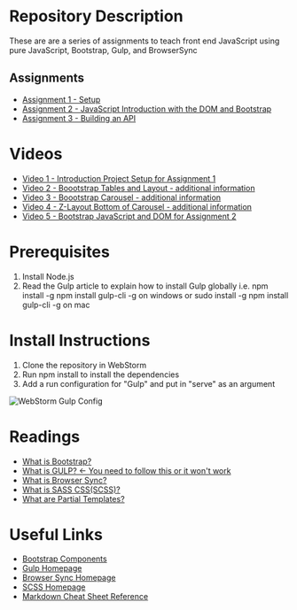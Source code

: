 # Repository Description
These are are a series of assignments to teach front end JavaScript using pure JavaScript, Bootstrap, Gulp, and BrowserSync
## Assignments
* [Assignment 1 - Setup](BootStrapBrowserSyncGulp-Homework.pdf)
* [Assignment 2 - JavaScript Introduction with the DOM and Bootstrap](BootstrapJavaScriptDOMIntro.pdf)
* [Assignment 3 - Building an API]()


#  Videos
* [Video 1 - Introduction Project Setup for Assignment 1](https://youtu.be/rusniDSzXGs)
* [Video 2 - Boootstrap Tables and Layout - additional information](https://youtu.be/5vVfAyUgjg0)
* [Video 3 - Boootstrap Carousel - additional information](https://youtu.be/uoNYzWw5_Js)
* [Video 4 - Z-Layout Bottom of Carousel - additional information](https://youtu.be/hOZb45fZYyE)
* [Video 5 - Bootstrap JavaScript and DOM for Assignment 2](https://youtu.be/5zxsI5l84-8)


# Prerequisites
1. Install Node.js
2. Read the Gulp article to explain how to install Gulp globally i.e. npm install -g npm install gulp-cli -g on windows or sudo install -g npm install gulp-cli -g on mac

# Install Instructions
1.  Clone the repository in WebStorm
2.  Run npm install to install the dependencies
3.  Add a run configuration for "Gulp" and put in "serve" as an argument

![WebStorm Gulp Config](screenshots/gulp.png)

# Readings
* [What is Bootstrap?](https://www.tutorialrepublic.com/twitter-bootstrap-tutorial/)
* [What is GULP? <- You need to follow this or it won't work](https://www.sitepoint.com/introduction-gulp-js/)
* [What is Browser Sync?](https://torquemag.io/2017/06/automate-workflow-browsersync/)
* [What is SASS CSS(SCSS)?](https://sass-lang.com/guide)
* [What are Partial Templates?](https://github.com/xkxd/gulp-html-partial)

# Useful Links
* [Bootstrap Components](https://getbootstrap.com/2.3.2/components.html)
* [Gulp Homepage](https://gulpjs.com)
* [Browser Sync Homepage](https://browsersync.io)
* [SCSS Homepage](https://sass-lang.com/guide)
* [Markdown Cheat Sheet Reference](https://github.com/adam-p/markdown-here/wiki/Markdown-Cheatsheet)